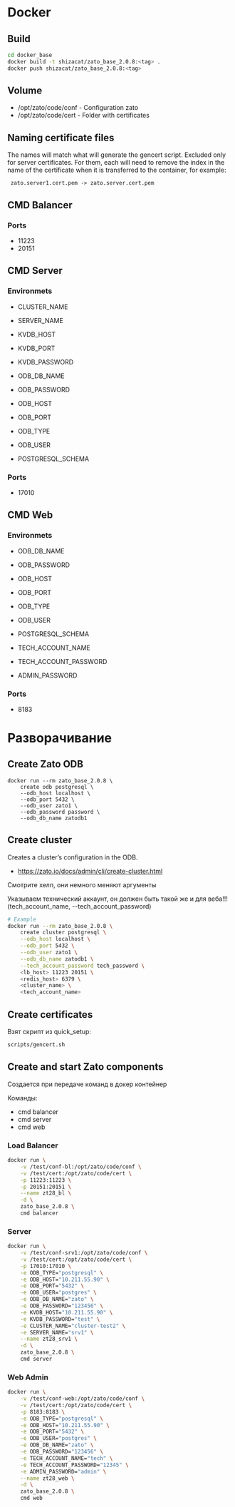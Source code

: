# Docker

## Build

```bash
cd docker_base
docker build -t shizacat/zato_base_2.0.8:<tag> .
docker push shizacat/zato_base_2.0.8:<tag>
```

## Volume

- /opt/zato/code/conf - Configuration zato
- /opt/zato/code/cert - Folder with certificates

## Naming certificate files

The names will match what will generate the gencert script.
Excluded only for server certificates. For them, each will need to remove the index in the name of the certificate when it is transferred to the container, for example:

```
 zato.server1.cert.pem -> zato.server.cert.pem
```

## CMD Balancer

### Ports

- 11223
- 20151

## CMD Server

### Environmets

- CLUSTER_NAME
- SERVER_NAME

- KVDB_HOST
- KVDB_PORT
- KVDB_PASSWORD

- ODB_DB_NAME
- ODB_PASSWORD
- ODB_HOST
- ODB_PORT
- ODB_TYPE
- ODB_USER
- POSTGRESQL_SCHEMA

### Ports
- 17010

## CMD Web

### Environmets

- ODB_DB_NAME
- ODB_PASSWORD
- ODB_HOST
- ODB_PORT
- ODB_TYPE
- ODB_USER
- POSTGRESQL_SCHEMA

- TECH_ACCOUNT_NAME
- TECH_ACCOUNT_PASSWORD
- ADMIN_PASSWORD

### Ports

- 8183

# Разворачивание

## Create Zato ODB

```
docker run --rm zato_base_2.0.8 \
    create odb postgresql \
    --odb_host localhost \
    --odb_port 5432 \
    --odb_user zato1 \
    --odb_password password \
    --odb_db_name zatodb1
```

## Create cluster

Creates a cluster’s configuration in the ODB.
- https://zato.io/docs/admin/cli/create-cluster.html

Смотрите хелп, они немного меняют аргументы

Указываем технический аккаунт, он должен быть такой же и для веба!!! (tech_account_name, --tech_account_password)

```bash
# Example
docker run --rm zato_base_2.0.8 \
    create cluster postgresql \
    --odb_host localhost \
    --odb_port 5432 \
    --odb_user zato1 \
    --odb_db_name zatodb1 \
    --tech_account_password tech_password \
    <lb_host> 11223 20151 \
    <redis_host> 6379 \
    <cluster_name> \
    <tech_account_name>
```

## Create certificates

Взят скрипт из quick_setup:

```bash
scripts/gencert.sh
```

## Create and start Zato components

Создается при передаче команд в докер контейнер

Команды:
- cmd balancer
- cmd server
- cmd web

### Load Balancer

```bash
docker run \
    -v /test/conf-bl:/opt/zato/code/conf \
    -v /test/cert:/opt/zato/code/cert \
    -p 11223:11223 \
    -p 20151:20151 \
    --name zt28_bl \
    -d \
    zato_base_2.0.8 \
    cmd balancer
```

### Server

```bash
docker run \
    -v /test/conf-srv1:/opt/zato/code/conf \
    -v /test/cert:/opt/zato/code/cert \
    -p 17010:17010 \
    -e ODB_TYPE="postgresql" \
    -e ODB_HOST="10.211.55.90" \
    -e ODB_PORT="5432" \
    -e ODB_USER="postgres" \
    -e ODB_DB_NAME="zato" \
    -e ODB_PASSWORD="123456" \
    -e KVDB_HOST="10.211.55.90" \
    -e KVDB_PASSWORD="test" \
    -e CLUSTER_NAME="cluster-test2" \
    -e SERVER_NAME="srv1" \
    --name zt28_srv1 \
    -d \
    zato_base_2.0.8 \
    cmd server
```

### Web Admin

```bash
docker run \
    -v /test/conf-web:/opt/zato/code/conf \
    -v /test/cert:/opt/zato/code/cert \
    -p 8183:8183 \
    -e ODB_TYPE="postgresql" \
    -e ODB_HOST="10.211.55.90" \
    -e ODB_PORT="5432" \
    -e ODB_USER="postgres" \
    -e ODB_DB_NAME="zato" \
    -e ODB_PASSWORD="123456" \
    -e TECH_ACCOUNT_NAME="tech" \
	-e TECH_ACCOUNT_PASSWORD="12345" \
	-e ADMIN_PASSWORD="admin" \
    --name zt28_web \
    -d \
    zato_base_2.0.8 \
    cmd web
```
